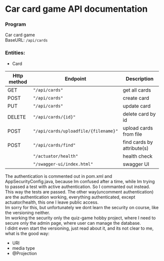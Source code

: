 # Car card game API documentation

### Program
Car card game  
BaseURL: `/api/cards`

### Entities:
* Card


| Http method  | Endpoint                       | Description                         |
| ------------ | ---------------------------    | ----------------------------------- |
| GET          | `"/api/cards"`                 | get all cards                     |
| POST         | `"/api/cards"`                 | create card                   |
| PUT          | `"/api/cards"`                 | update card|
| DELETE       | `"/api/cards/{id}"`                 | delete card by id                      |
| POST         | `"/api/cards/uploadfile/{filename}"`| upload cards from file                |
| POST         | `"/api/cards/find"`            | find cards by attribute(s)|
|              | `"/actuator/health"`           | health check                |
|              | `"/swagger-ui/index.html"`     | swagger UI                |

The authentication is commented out in pom.xml and AppSecurityConfig.java, because
Im confused after a time, while Im trying to passed a test with active authentication.
So I commanted out instead. This way the tests are passed. The other way(uncomment authentication)
are the authentication working, everything authenticated, except actuator/health, this one
I leave public access.  
Im sorry for this, but unfortunately we dont learn the security on course,
like the versioning neither.  
Im working the security only the quiz-game hobby project, where I need to secure only
the admin page, where user can manage the database.  
I didnt even start the versioning, just read about it, and its not clear to me, what is
the good way:
- URI
- media type
- @Projection
